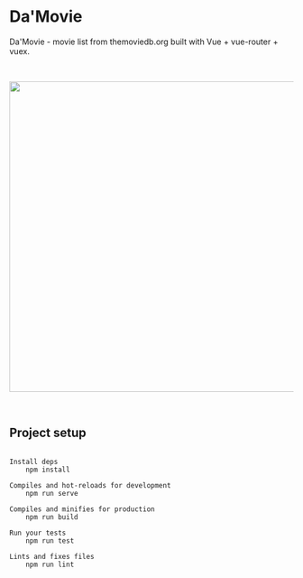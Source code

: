 # Da'Movie
Da'Movie - movie list from themoviedb.org built with Vue + vue-router + vuex.

</br>
<p align="center">
   <img src="https://raw.githubusercontent.com/aasumitro/damovie-vue/master/screenshoot_home.png" width="550">
</p>
</br>

## Project setup
```

Install deps
    npm install

Compiles and hot-reloads for development
    npm run serve

Compiles and minifies for production
    npm run build

Run your tests
    npm run test

Lints and fixes files
    npm run lint

```

